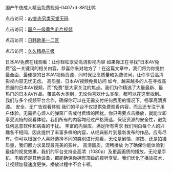 国产午夜成人精品免费视频-0407xd-881比鸭


点击访问：<a href="https://fdhf-454.pages.dev/">av变态另类天堂无码</a>

点击访问：<a href="https://cfad.pages.dev/">国产一级黄色毛片视频</a>

点击访问：<a href="https://gfd-5xg.pages.dev/">日韩欧美一二区</a>

点击访问：<a href="https://gsd-agv.pages.dev/">久久精品三级</a>


日本AV免费在线观看：让你轻松享受高清影视内容
如果你正在寻找“日本AV免费”这一关键词的相关内容，恭喜你来对地方了！在这篇文章中，我们将为你提供最全面、最便捷的日本AV视频资源，同时保证高质量和免费访问，让你享受高清影视内容无忧无虑。
高质量、日本AV视频免费访问
如今，越来越多的人在寻找高质量的日本AV视频，而“免费”是大家关注的焦点。我们为你精选了大量最新、最热门的日本AV作品，覆盖各大类别，无论你喜欢什么类型，都可以在这里找到。我们与多个视频平台合作，确保你可以在无需支付任何费用的情况下，畅享高清资源。
安全、无广告观看体验
我们的平台不仅提供免费观看内容，而且还专注于用户体验。无需担心烦人的弹窗广告或付费墙的困扰，你只需要点击播放，就能立即享受流畅的观看体验。我们所有的内容均经过严格筛选，保证资源的安全性，避免任何恶意软件和病毒的干扰。
丰富的内容库，满足所有需求
我们明白每个人的兴趣各不相同，因此提供了丰富多样的内容，从经典影片到最新发布的作品，应有尽有。你可以根据个人喜好选择不同的类别进行观看，无论是剧情、演技、还是拍摄质量，我们都力求呈现最完美的影片。
高清画质，流畅播放
为了确保你能体验到最佳的视觉效果，我们的平台支持全高清（1080p）及更高画质的播放，无论是手机、电脑还是其他设备，都能确保你拥有顶级的视听享受。我们优化了播放技术，让视频加载速度更快，播放过程中不会卡顿。


<span style="display:none;">[Canonical link](https://github.com/xd4725/28122 ）</span>
